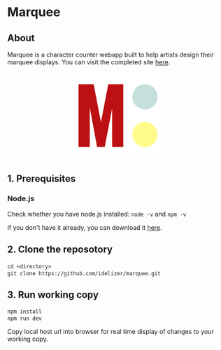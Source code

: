 # Marquee

## About
Marquee is a character counter webapp built to help artists design their marquee displays. You can visit the completed site [here](https://marquee.eliza.engineer/).

<p align="center">
  <img src="src/assets/iconmarquee.svg" width="200" display="flex"/>
</p>

## 1. Prerequisites

### Node.js
  Check whether you have node.js installed:
    ```
    node -v
    ```
    and
    ```
    npm -v
    ```
  
  If you don't have it already, you can download it [here](https://nodejs.org/en/).
  
## 2. Clone the reposotory
  ```
  cd <directory>
  git clone https://github.com/idelizer/marquee.git
  ```
  
## 3. Run working copy 
  ```
  npm install
  npm run dev
  ```
  
  Copy local host url into browser for real time display of changes to your working copy.
  

  
